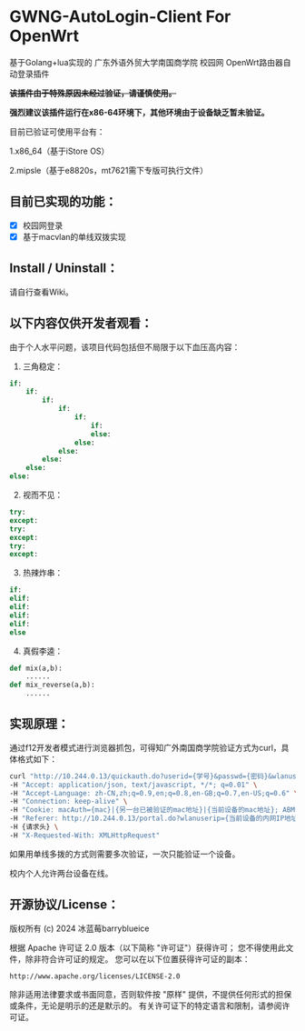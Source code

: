 # GWNG-AutoLogin-Client For OpenWrt

基于Golang+lua实现的 广东外语外贸大学南国商学院 校园网 OpenWrt路由器自动登录插件

~~**该插件由于特殊原因未经过验证，请谨慎使用。**~~

**强烈建议该插件运行在x86-64环境下，其他环境由于设备缺乏暂未验证。**

目前已验证可使用平台有：

1.x86_64（基于iStore OS）

2.mipsle（基于e8820s，mt7621需下专版可执行文件）

## 目前已实现的功能：

- [x] 校园网登录
- [x] 基于macvlan的单线双拨实现

## Install / Uninstall：

请自行查看Wiki。

## 以下内容仅供开发者观看：

由于个人水平问题，该项目代码包括但不局限于以下血压高内容：

1. 三角稳定：

```python
if:
    if:
        if:
            if:
                if:
                    if:
                    else:
                else:
            else:
        else:
    else:
else:
```

2. 视而不见：

```python
try:
except:
try:
except:
try:
except:
```

3. 热辣炸串：

```python
if:
elif:
elif:
elif:
elif:
else
```

4. 真假李逵：

```python
def mix(a,b):
    ......
def mix_reverse(a,b):
    ......
```


## 实现原理：

通过f12开发者模式进行浏览器抓包，可得知广外南国商学院验证方式为curl，具体格式如下：
```bash
curl "http://10.244.0.13/quickauth.do?userid={学号}&passwd={密码}&wlanuserip={当前设备的内网IP地址}&wlanacname=gwng&wlanacIp=10.244.0.1&ssid=&vlan=502&mac={当前设备的mac地址}&version=0&portalpageid=5&timestamp={时间戳}&uuid={uuid}&portaltype=1&hostname={设备名}" \  
-H "Accept: application/json, text/javascript, */*; q=0.01" \  
-H "Accept-Language: zh-CN,zh;q=0.9,en;q=0.8,en-GB;q=0.7,en-US;q=0.6" \  
-H "Connection: keep-alive" \  
-H "Cookie: macAuth={mac}|{另一台已被验证的mac地址}|{当前设备的mac地址}; ABMS=c0c701f6-ea15-448e-a48b-6230c9117317" \  
-H "Referer: http://10.244.0.13/portal.do?wlanuserip={当前设备的内网IP地址}&wlanacname=gwng&mac={当前设备的mac地址}&vlan=502&hostname={设备名}&rand={个人猜测为随机种子}&url=http%3A%2F%2Fwww.msftconnecttest.com%2Fredirec" \  
-H {请求头} \  
-H "X-Requested-With: XMLHttpRequest"
```
如果用单线多拨的方式则需要多次验证，一次只能验证一个设备。

校内个人允许两台设备在线。

## 开源协议/License：

版权所有 (c) 2024 冰蓝莓barryblueice

根据 Apache 许可证 2.0 版本（以下简称 "许可证"）获得许可；
您不得使用此文件，除非符合许可证的规定。
您可以在以下位置获得许可证的副本：
```
http://www.apache.org/licenses/LICENSE-2.0
```

除非适用法律要求或书面同意，否则软件按 "原样" 提供，不提供任何形式的担保或条件，无论是明示的还是默示的。
有关许可证下的特定语言和限制，请参阅许可证。
